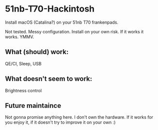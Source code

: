 # 51nb-T70-Hackintosh
Install macOS (Catalina?) on your 51nb T70 frankenpads.

Not tested. Messy configuration. Install on your own risk. If it works it works. YMMV.

## What (should) work:
QE/CI, Sleep, USB

## What doesn't seem to work:
Brightness control

## Future maintaince
Not gonna promise anything here. I don't own the hardware. If it works for you enjoy it, if it doesn't try to improve it on your own :)
